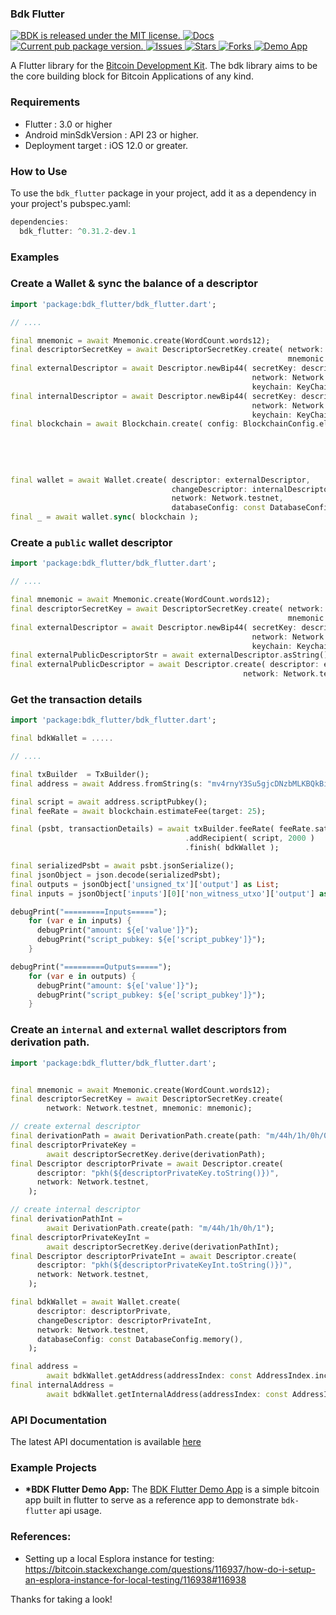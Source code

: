 ### Bdk Flutter

<p>
  <a href="https://github.com/LtbLightning/bdk-flutter/blob/HEAD/LICENSE">
    <img src="https://img.shields.io/badge/license-MIT-blue.svg" alt="BDK is released under the MIT license." />
  </a>
  <a href="https://pub.dev/documentation/bdk_flutter/latest/">
    <img src="https://img.shields.io/badge/docs-red.svg" alt="Docs" />
  </a>
  <a href="https://pub.dev/packages/bdk_flutter">
    <img src="https://img.shields.io/pub/v/bdk_flutter?color=blueviolet" alt="Current pub package version." />
  </a>
    <a href="https://github.com/LtbLightning/bdk-flutter/issues">
    <img src="https://img.shields.io/github/issues/LtbLightning/bdk-flutter.svg" alt="Issues" />
  </a>
  <a href="https://github.com/LtbLightning/bdk-flutter/stargazers">
    <img src="https://img.shields.io/github/stars/LtbLightning/bdk-flutter.svg" alt="Stars" />
  </a>
  <a href="https://github.com/LtbLightning/bdk-flutter/forks">
    <img src="https://img.shields.io/github/forks/LtbLightning/bdk-flutter.svg?color=brightgreen" alt="Forks" />
  </a>
  <a href="https://github.com/LtbLightning/bdk-flutter-quickstart">
    <img src="https://img.shields.io/badge/Demo App-orange" alt="Demo App" />
  </a>
</p>

A Flutter library for the [Bitcoin Development Kit](https://bitcoindevkit.org/).
The bdk library aims to be the core building block for Bitcoin Applications of any kind.

### Requirements

- Flutter : 3.0 or higher
- Android minSdkVersion : API 23 or higher.
- Deployment target : iOS 12.0 or greater.

### How to Use

To use the `bdk_flutter` package in your project, add it as a dependency in your project's pubspec.yaml:

```dart
dependencies:
  bdk_flutter: ^0.31.2-dev.1
```

### Examples

### Create a Wallet & sync the balance of a descriptor

```dart
import 'package:bdk_flutter/bdk_flutter.dart';

// ....

final mnemonic = await Mnemonic.create(WordCount.words12);
final descriptorSecretKey = await DescriptorSecretKey.create( network: Network.testnet,
                                                              mnemonic: mnemonic );
final externalDescriptor = await Descriptor.newBip44( secretKey: descriptorSecretKey,
                                                      network: Network.testnet,
                                                      keychain: KeyChainKind.externalChain );
final internalDescriptor = await Descriptor.newBip44( secretKey: descriptorSecretKey,
                                                      network: Network.testnet,
                                                      keychain: KeyChainKind.internalChain );
final blockchain = await Blockchain.create( config: BlockchainConfig.electrum(
                                                                        config: ElectrumConfig(
                                                                            stopGap: 10,
                                                                            timeout: 5,
                                                                            retry: 5,
                                                                            url: "ssl://electrum.blockstream.info:60002" )));
final wallet = await Wallet.create( descriptor: externalDescriptor,
                                    changeDescriptor: internalDescriptor,
                                    network: Network.testnet,
                                    databaseConfig: const DatabaseConfig.memory() );
final _ = await wallet.sync( blockchain );
```

### Create a `public` wallet descriptor

```dart
import 'package:bdk_flutter/bdk_flutter.dart';

// ....

final mnemonic = await Mnemonic.create(WordCount.words12);
final descriptorSecretKey = await DescriptorSecretKey.create( network: Network.testnet,
                                                              mnemonic: mnemonic );
final externalDescriptor = await Descriptor.newBip44( secretKey: descriptorSecretKey,
                                                      network: Network.testnet,
                                                      keychain: KeychainKind.externalChain  );
final externalPublicDescriptorStr = await externalDescriptor.asString();
final externalPublicDescriptor = await Descriptor.create( descriptor: externalPublicDescriptorStr,
                                                    network: Network.testnet);
```

### Get the transaction details

```dart
import 'package:bdk_flutter/bdk_flutter.dart';

final bdkWallet = .....

// ....

final txBuilder  = TxBuilder();
final address = await Address.fromString(s: "mv4rnyY3Su5gjcDNzbMLKBQkBicCtHUtFB", network: Network.testnet);

final script = await address.scriptPubkey();
final feeRate = await blockchain.estimateFee(target: 25);

final (psbt, transactionDetails) = await txBuilder.feeRate( feeRate.satPerVb )
                                       .addRecipient( script, 2000 )
                                       .finish( bdkWallet );

final serializedPsbt = await psbt.jsonSerialize();
final jsonObject = json.decode(serializedPsbt);
final outputs = jsonObject['unsigned_tx']['output'] as List;
final inputs = jsonObject['inputs'][0]['non_witness_utxo']['output'] as List;

debugPrint("=========Inputs=====");
    for (var e in inputs) {
      debugPrint("amount: ${e['value']}");
      debugPrint("script_pubkey: ${e['script_pubkey']}");
    }

debugPrint("=========Outputs=====");
    for (var e in outputs) {
      debugPrint("amount: ${e['value']}");
      debugPrint("script_pubkey: ${e['script_pubkey']}");
    }

```

### Create an `internal` and `external` wallet descriptors from derivation path.

```dart
import 'package:bdk_flutter/bdk_flutter.dart';


final mnemonic = await Mnemonic.create(WordCount.words12);
final descriptorSecretKey = await DescriptorSecretKey.create(
        network: Network.testnet, mnemonic: mnemonic);

// create external descriptor
final derivationPath = await DerivationPath.create(path: "m/44h/1h/0h/0");
final descriptorPrivateKey =
        await descriptorSecretKey.derive(derivationPath);
final Descriptor descriptorPrivate = await Descriptor.create(
      descriptor: "pkh(${descriptorPrivateKey.toString()})",
      network: Network.testnet,
    );

// create internal descriptor
final derivationPathInt =
        await DerivationPath.create(path: "m/44h/1h/0h/1");
final descriptorPrivateKeyInt =
        await descriptorSecretKey.derive(derivationPathInt);
final Descriptor descriptorPrivateInt = await Descriptor.create(
      descriptor: "pkh(${descriptorPrivateKeyInt.toString()})",
      network: Network.testnet,
    );

final bdkWallet = await Wallet.create(
      descriptor: descriptorPrivate,
      changeDescriptor: descriptorPrivateInt,
      network: Network.testnet,
      databaseConfig: const DatabaseConfig.memory(),
    );

final address =
        await bdkWallet.getAddress(addressIndex: const AddressIndex.increase());
final internalAddress =
        await bdkWallet.getInternalAddress(addressIndex: const AddressIndex.increase());

```

### API Documentation

The latest API documentation is available [here](https://pub.dev/documentation/bdk_flutter/latest/bdk_flutter/bdk_flutter-library.html)

### Example Projects

- **\*BDK Flutter Demo App:** The [BDK Flutter Demo App](https://github.com/LtbLightning/bdk-flutter-quickstart)
  is a simple bitcoin app built in flutter to serve as a reference app to demonstrate `bdk-flutter` api usage.

### References:

- Setting up a local Esplora instance for testing:
  https://bitcoin.stackexchange.com/questions/116937/how-do-i-setup-an-esplora-instance-for-local-testing/116938#116938


Thanks for taking a look!
